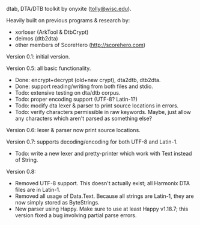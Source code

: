 dtab, DTA/DTB toolkit by onyxite (tolly@wisc.edu).

Heavily built on previous programs & research by:

* xorloser (ArkTool & DtbCrypt)
* deimos (dtb2dta)
* other members of ScoreHero (http://scorehero.com)

Version 0.1: initial version.

Version 0.5: all basic functionality.

* Done: encrypt+decrypt (old+new crypt), dta2dtb, dtb2dta.
* Done: support reading/writing from both files and stdio.
* Todo: extensive testing on dta/dtb corpus.
* Todo: proper encoding support (UTF-8? Latin-1?)
* Todo: modify dta lexer & parser to print source locations in errors.
* Todo: verify characters permissible in raw keywords.
  Maybe, just allow any characters which aren't parsed as something else?

Version 0.6: lexer & parser now print source locations.

Version 0.7: supports decoding/encoding for both UTF-8 and Latin-1.

* Todo: write a new lexer and pretty-printer which work with Text instead of
  String.

Version 0.8:

* Removed UTF-8 support. This doesn't actually exist; all Harmonix DTA files are
in Latin-1.
* Removed all usage of Data.Text. Because all strings are Latin-1, they are now
simply stored as ByteStrings.
* New parser using Happy. Make sure to use at least Happy v1.18.7; this version
fixed a bug involving partial parse errors.
